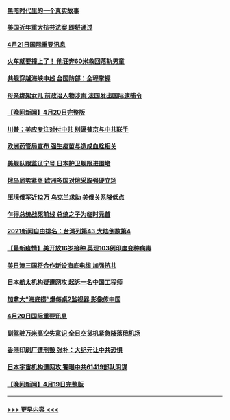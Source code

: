 #### [黑暗时代里的一个真实故事](../pages/prog202/a103100172.md?t=04212052) 
#### [美国近年重大抗共法案 即将通过](../pages/prog202/a103100911.md?t=04212052) 
#### [4月21日国际重要讯息](../pages/prog202/a103100892.md?t=04212052) 
#### [火车就要撞上了！ 他狂奔60米救回落轨男童](../pages/prog202/a103100806.md?t=04212052) 
#### [共舰穿越海峡中线 台国防部：全程掌握](../pages/prog202/a103100508.md?t=04212052) 
#### [母亲绑架女儿 前政治人物涉案 法国发出国际逮捕令](../pages/prog202/a103100696.md?t=04212052) 
#### [【晚间新闻】4月20日完整版](../pages/prog202/a103100681.md?t=04212052) 
#### [川普：美应专注对付中共 别逼普京与中共联手](../pages/prog202/a103100656.md?t=04212052) 
#### [欧洲药管局宣布 强生疫苗与造成血栓相关](../pages/prog202/a103100437.md?t=04212052) 
#### [美舰队跟监辽宁号 日本护卫舰跟进围堵](../pages/prog202/a103099742.md?t=04212052) 
#### [俄乌局势紧张 欧洲多国对俄采取强硬立场](../pages/prog202/a103100192.md?t=04212052) 
#### [压境俄军近12万 乌克兰求助 美俄关系降低点](../pages/prog202/a103100511.md?t=04212052) 
#### [乍得总统战死前线 总统之子为临时元首](../pages/prog202/a103100466.md?t=04212052) 
#### [2021新闻自由排名：台湾列第43 大陆倒数第4](../pages/prog202/a103100400.md?t=04212052) 
#### [【最新疫情】美开放16岁接种 英现103例印度变种病毒](../pages/prog202/a103100287.md?t=04212052) 
#### [美日澳三国将合作新设海底电缆 加强抗共](../pages/prog202/a103100285.md?t=04212052) 
#### [日本航太机构疑遭网攻  起诉一名中国工程师](../pages/prog202/a103100235.md?t=04212052) 
#### [加拿大“海底捞”爆每桌2监视器 影像传中国](../pages/prog202/a103100064.md?t=04212052) 
#### [4月20日国际重要讯息](../pages/prog202/a103100060.md?t=04212052) 
#### [副驾驶万米高空失意识 全日空货机紧急降落俄机场](../pages/prog202/a103100032.md?t=04212052) 
#### [香港印刷厂遭刑毁 张朴：大纪元让中共恐惧](../pages/prog202/a103100039.md?t=04212052) 
#### [日本宇宙机构遭网攻 警曝中共61419部队阴谋](../pages/prog202/a103099979.md?t=04212052) 
#### [【晚间新闻】4月19日完整版](../pages/prog202/a103099953.md?t=04212052) 

----
#### [ >>> 更早内容 <<< ](../indexes/prog202-earlier.md)
